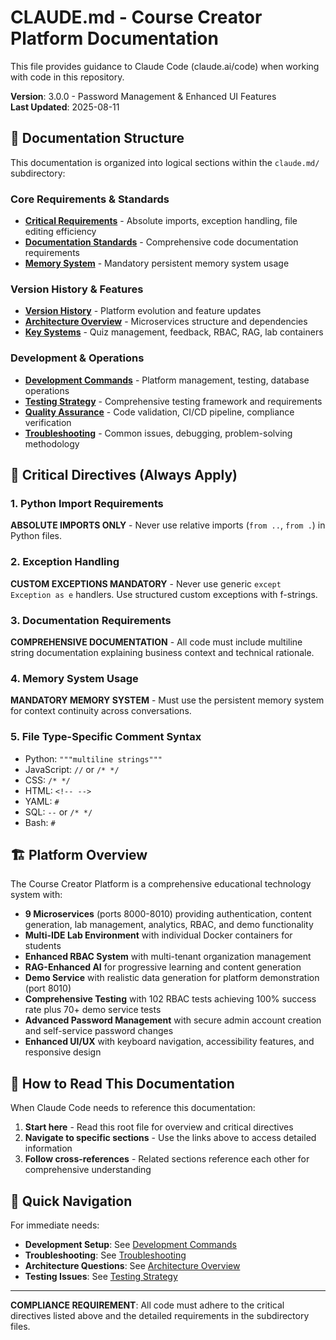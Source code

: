 # CLAUDE.md - Course Creator Platform Documentation

This file provides guidance to Claude Code (claude.ai/code) when working with code in this repository.

**Version**: 3.0.0 - Password Management & Enhanced UI Features  
**Last Updated**: 2025-08-11

## 📁 Documentation Structure

This documentation is organized into logical sections within the `claude.md/` subdirectory:

### Core Requirements & Standards
- **[Critical Requirements](claude.md/01-critical-requirements.md)** - Absolute imports, exception handling, file editing efficiency
- **[Documentation Standards](claude.md/02-documentation-standards.md)** - Comprehensive code documentation requirements
- **[Memory System](claude.md/03-memory-system.md)** - Mandatory persistent memory system usage

### Version History & Features
- **[Version History](claude.md/04-version-history.md)** - Platform evolution and feature updates
- **[Architecture Overview](claude.md/05-architecture.md)** - Microservices structure and dependencies
- **[Key Systems](claude.md/06-key-systems.md)** - Quiz management, feedback, RBAC, RAG, lab containers

### Development & Operations
- **[Development Commands](claude.md/07-development-commands.md)** - Platform management, testing, database operations
- **[Testing Strategy](claude.md/08-testing-strategy.md)** - Comprehensive testing framework and requirements
- **[Quality Assurance](claude.md/09-quality-assurance.md)** - Code validation, CI/CD pipeline, compliance verification
- **[Troubleshooting](claude.md/10-troubleshooting.md)** - Common issues, debugging, problem-solving methodology

## 🚨 Critical Directives (Always Apply)

### 1. Python Import Requirements
**ABSOLUTE IMPORTS ONLY** - Never use relative imports (`from ..`, `from .`) in Python files.

### 2. Exception Handling
**CUSTOM EXCEPTIONS MANDATORY** - Never use generic `except Exception as e` handlers. Use structured custom exceptions with f-strings.

### 3. Documentation Requirements
**COMPREHENSIVE DOCUMENTATION** - All code must include multiline string documentation explaining business context and technical rationale.

### 4. Memory System Usage
**MANDATORY MEMORY SYSTEM** - Must use the persistent memory system for context continuity across conversations.

### 5. File Type-Specific Comment Syntax
- Python: `"""multiline strings"""` 
- JavaScript: `//` or `/* */`
- CSS: `/* */`
- HTML: `<!-- -->`
- YAML: `#`
- SQL: `--` or `/* */`
- Bash: `#`

## 🏗️ Platform Overview

The Course Creator Platform is a comprehensive educational technology system with:

- **9 Microservices** (ports 8000-8010) providing authentication, content generation, lab management, analytics, RBAC, and demo functionality
- **Multi-IDE Lab Environment** with individual Docker containers for students
- **Enhanced RBAC System** with multi-tenant organization management
- **RAG-Enhanced AI** for progressive learning and content generation
- **Demo Service** with realistic data generation for platform demonstration (port 8010)
- **Comprehensive Testing** with 102 RBAC tests achieving 100% success rate plus 70+ demo service tests
- **Advanced Password Management** with secure admin account creation and self-service password changes
- **Enhanced UI/UX** with keyboard navigation, accessibility features, and responsive design

## 📖 How to Read This Documentation

When Claude Code needs to reference this documentation:

1. **Start here** - Read this root file for overview and critical directives
2. **Navigate to specific sections** - Use the links above to access detailed information
3. **Follow cross-references** - Related sections reference each other for comprehensive understanding

## 🔄 Quick Navigation

For immediate needs:
- **Development Setup**: See [Development Commands](claude.md/07-development-commands.md)
- **Troubleshooting**: See [Troubleshooting](claude.md/10-troubleshooting.md)
- **Architecture Questions**: See [Architecture Overview](claude.md/05-architecture.md)
- **Testing Issues**: See [Testing Strategy](claude.md/08-testing-strategy.md)

---

**COMPLIANCE REQUIREMENT**: All code must adhere to the critical directives listed above and the detailed requirements in the subdirectory files.